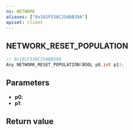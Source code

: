 ```yaml
---
ns: NETWORK
aliases: ["0x101F538C25ABB39A"]
apiset: client
---
```

## NETWORK_RESET_POPULATION

```c
// 0x101F538C25ABB39A
Any NETWORK_RESET_POPULATION(BOOL p0,int p1);
```


## Parameters
* **p0**:
* **p1**:

## Return value